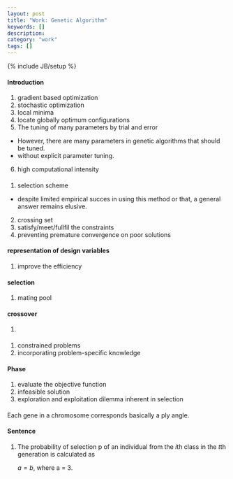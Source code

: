 ```yaml
---
layout: post
title: "Work: Genetic Algorithm"
keywords: []
description: 
category: "work"
tags: []
---
```

{% include JB/setup %}

#### Introduction
1. gradient based optimization
2. stochastic optimization
3. local minima
4. locate globally optimum configurations
5. The tuning of many parameters by trial and error
- However, there are many parameters in genetic algorithms that should be tuned.
- without explicit parameter tuning.
6. high computational intensity


####
1. selection scheme
- despite limited empirical succes in using this method or that, a general answer remains elusive.
2. crossing set
3. satisfy/meet/fullfil  the constraints
4. preventing premature convergence on poor solutions


#### representation of design variables
1. improve the efficiency


#### selection
1. mating pool

#### crossover
1.   


####
1. constrained problems
2. incorporating problem-specific knowledge

#### Phase
1. evaluate the objective function
2. infeasible solution
3. exploration and exploitation dilemma inherent in selection


####
Each gene in a chromosome corresponds basically a ply angle.

#### Sentence
1. The probability of selection p of an individual from the $i$th class in the $t$th generation is
   calculated as 

   $a = b$,
   where a = 3.


